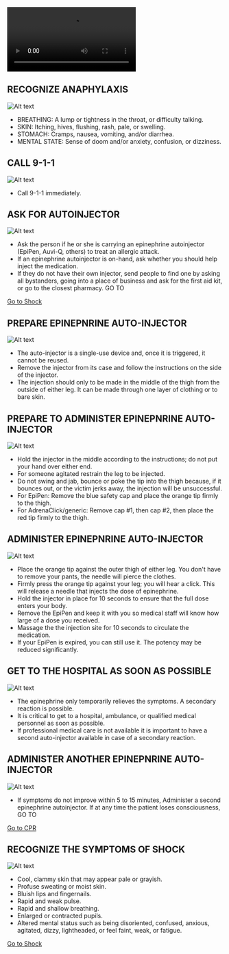 <video controls="controls">
    <source src="/Videos/anaphylaxisAllAges.mp4" type="video/mp4" />
</video>

<h2>RECOGNIZE ANAPHYLAXIS</h2>

![Alt text](/Images/AdultAllergicReaction/adultAllergicReaction1.jpg)

- BREATHING: A lump or tightness in the throat, or difficulty talking.
- SKIN: Itching, hives, flushing, rash, pale, or swelling.
- STOMACH: Cramps, nausea, vomiting, and/or diarrhea.
- MENTAL STATE: Sense of doom and/or anxiety, confusion, or dizziness.

<h2>CALL 9-1-1</h2>

![Alt text](/Images/AdultAllergicReaction/adultAllergicReaction7.jpg)

- Call 9-1-1 immediately.

<h2>ASK FOR AUTOINJECTOR</h2>

![Alt text](/Images/AdultAllergicReaction/adultAllergicReaction11.jpg)

- Ask the person if he or she is carrying an epinephrine autoinjector (EpiPen, Auvi-Q, others) to treat an allergic attack.
- If an epinephrine autoinjector is on-hand, ask whether you should help inject the medication.
- If they do not have their own injector, send people to find one by asking all bystanders, going into a place of business and ask for the first aid kit, or go to the closest pharmacy. GO TO

[Go to Shock](/instructions/0/0/22)

<h2>PREPARE EPINEPNRINE AUTO-INJECTOR</h2>

![Alt text](/Images/AdultAllergicReaction/adultAllergicReaction10.jpg)

- The auto-injector is a single-use device and, once it is triggered, it cannot be reused.
- Remove the injector from its case and follow the instructions on the side of the injector.
- The injection should only to be made in the middle of the thigh from the outside of either leg. It can be made through one layer of clothing or to bare skin.

<h2>PREPARE TO ADMINISTER EPINEPNRINE AUTO-INJECTOR</h2>

![Alt text](/Images/AdultAllergicReaction/adultAllergicReaction13.jpg)

- Hold the injector in the middle according to the instructions; do not put your hand over either end.
- For someone agitated restrain the leg to be injected.
- Do not swing and jab, bounce or poke the tip into the thigh because, if it bounces out, or the victim jerks away, the injection will be unsuccessful.
- For EpiPen: Remove the blue safety cap and place the orange tip firmly to the thigh.
- For AdrenaClick/generic: Remove cap #1, then cap #2, then place the red tip firmly to the thigh.

<h2>ADMINISTER EPINEPNRINE AUTO-INJECTOR</h2>

![Alt text](/Images/AdultAllergicReaction/adultAllergicReaction9.jpg)

- Place the orange tip against the outer thigh of either leg. You don't have to remove your pants, the needle will pierce the clothes.
- Firmly press the orange tip against your leg; you will hear a click. This will release a needle that injects the dose of epinephrine.
- Hold the injector in place for 10 seconds to ensure that the full dose enters your body.
- Remove the EpiPen and keep it with you so medical staff will know how large of a dose you received.
- Massage the the injection site for 10 seconds to circulate the medication.
- If your EpiPen is expired, you can still use it. The potency may be reduced significantly.

<h2>GET TO THE HOSPITAL AS SOON AS POSSIBLE</h2>

![Alt text](/Images/AdultAllergicReaction/adultAllergicReaction12.jpg)

- The epinephrine only temporarily relieves the symptoms. A secondary reaction is possible.
- It is critical to get to a hospital, ambulance, or qualified medical personnel as soon as possible.
- If professional medical care is not available it is important to have a second auto-injector available in case of a secondary reaction.

<h2>ADMINISTER ANOTHER EPINEPNRINE AUTO-INJECTOR</h2>

![Alt text](/Images/AdultAllergicReaction/adultAllergicReaction9.jpg)

- If symptoms do not improve within 5 to 15 minutes, Administer a second epinephrine autoinjector. If at any time the patient loses consciousness, GO TO

[Go to CPR](/instructions/3/3/9)

<h2>RECOGNIZE THE SYMPTOMS OF SHOCK</h2>

![Alt text](/Images/AdultShock/adultShock4.jpg)

- Cool, clammy skin that may appear pale or grayish.
- Profuse sweating or moist skin.
- Bluish lips and fingernails.
- Rapid and weak pulse.
- Rapid and shallow breathing.
- Enlarged or contracted pupils.
- Altered mental status such as being disoriented, confused, anxious, agitated, dizzy, lightheaded, or feel faint, weak, or fatigue.

[Go to Shock](/instructions/0/0/22)
